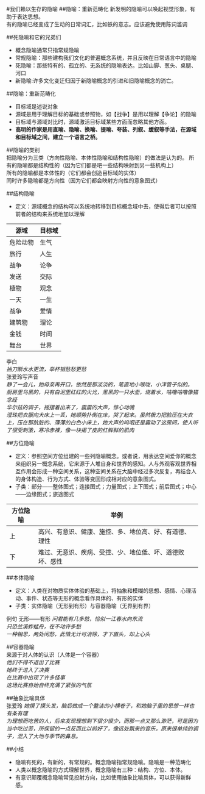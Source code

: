 #我们赖以生存的隐喻
##隐喻：重新范畴化
新发明的隐喻可以唤起视觉形象，有助于表达思想。  
有的隐喻已经变成了生动的日常词汇，比如铁的意志。应该避免使用陈词滥调

##死隐喻和它的兄弟们
 * 概念隐喻通常只指常规隐喻
 * 常规隐喻：那些建构我们文化的普遍概念系统，并且反映在日常语言中的隐喻  
 * 死隐喻：那些特有的、孤立的、无系统的隐喻表达。比如山脚、葱头、桌腿、河口  
 * 新隐喻:许多文化变迁归因于新隐喻概念的引进和旧隐喻概念的消亡。

##隐喻：重新范畴化
 * 目标域是述说对象
 * 源域是用于理解目标的基础或参照物，如【战争】是用以理解【争论】的隐喻
 * 目标域与源域对比时，源域激活目标域某些方面而忽略其他方面。 
 * **高明的作家是用直喻、隐喻、换喻、提喻、夸装、列叙、缓叙等手法，在源域和目标域之间，建立一个语言之桥。**

##隐喻的类别  
把隐喻分为三类（方向性隐喻、本体性隐喻和结构性隐喻）的做法是认为的。  所有的隐喻都是结构性的（因为它们都是吧一些结构映射到另一些机构上）  
所有的隐喻都是本体性的（它们都会创造目标域的实体）  
同时许多隐喻都是方向性（因为它们都会映射方向性的意象图式）

##结构隐喻
 * 定义：源域概念的结构可以系统地转移到目标概念域中去，使得后者可以按照前者的结构来系统地加以理解
 
源域 | 目标域 |
-----|------|
危险动物 | 生气 | 
旅行 | 人生 |
战争|论争|
发送|交际|
植物|观念|
一天|一生|
战争|爱情|
建筑物|理论|
金钱|时间|
舞台|世界|

李白  
*抽刀断水水更流，举杯销愁愁更愁*  
张爱玲写声音  
*静了一会儿，她母亲再开口，依然是那淡淡的，笔直地小喉咙，小洋管子似的。*  
*厨房里乌黑的，只有白泥里红红的火光，黑黑的一只水壶，烧着水，咕噜咕噜像猫念经*  
*华尔兹的调子，摇摆着出来了，震震的大声，惊心动魄*  
*滢珠把衣服向大床上一丢，她顺势扑倒在床，哭了起来。虽然极力把脸压在大衣上，压在那肮脏的、薄薄的白色小床上，她大声的呜咽还是震动了这房间，使人听了很受刺激，寒冷赤裸，像一块揭了皮的红鲜鲜的肌肉*  

##方位隐喻  
 * 定义：参照空间方位组建的一些列隐喻概念。或者说，用表达空间爱你的概念来组织另一概念系统，它来源于人堆自身和世界的感知。人与外观客观世界相互作用会形成一种空间关系，这种空间关系在大脑中经过多次反复，再结合人的身体构造、行为方式、体验等变回形成相对应的意象图式。
 * 子类：部分——整体图式；连接图式；力量图式；上下图式；前后图式；中心——边缘图式；旅途图式
 
方位隐喻 | 举例 |
-----|------|
上  | 高兴、有意识、健康、施控、多、地位高、好、有道德、理性  | 
下   | 难过、无意识、疾病、受控、少、地位低、坏、道德败坏、感性| 

##本体隐喻
 * 定义：人类在对物质实体体验的基础上，将抽象和模糊的思想、感情、心理活动、事件、状态等无形的概念看作具体的、有形的实体
 * 子类：实体隐喻（无形到有形）与容器隐喻（无界到有界）

 例句 无形——有形
*问君能有几多愁，恰似一江春水向东流*  
*只恐兰溪蚱蜢舟，在不动许多愁*  
*一种相思，两处闲愁，此情无计可消除，才下眉头，却上心头*  

##容器隐喻  
来源于对人体的认识（人体是一个容器）  
*他们不得不退出了比赛*  
*她终于进入了决赛*  
*在比赛中出现了许多怪事*  
*这场比赛自始自终充满了紧张的气氛*  

##抽象比喻具体  
张爱玲
*她摸了摸头发，脑后做成一个整洁的小横卷子，和她脑子里的思想一样也有条有理*  
*为理想而吃苦的人，后来发现理想剩下很少很少，而那一点又那么渺茫，可是因为当中吃过苦，所保留的一点反而比以前好了，像远处飘来的音乐，原来很单纯的调子，混入了大地与季节的鼻息。*  

##小结
 * 隐喻有死的，有新的，有常规的。概念隐喻指常规隐喻。隐喻是一种范畴化
 * 人类以概念隐喻的方式理解世界，概念隐喻有三种：结构、方位、本体。
 * 有意识颠覆概念隐喻常见投射方向，比如使用抽象比喻具体，可以获得新鲜感。


